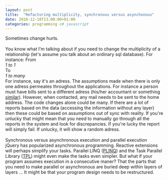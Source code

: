 ```yaml
---
layout: post
title:  "Refactoring multiplicity, synchronous versus asynchonous"
date: 2010-12-18T13:00:00+01:00
categories: programming c# javascript
---
```


Sometimes change hurts. <br><br>
You know what I'm talking about if you need to change the multiplicity of a relationship (let's assume you talk about an ordinary sql database). For instance: From <br><i>1 to 1</i><br>
To<br><i>1 to many</i><br>
For instance, say it's an adress. The assumptions made when there is only one adress permeates throughout the applications. For instance a person must have bills sent to a different adress (his/her accountant or something <a href="http://sv.wikipedia.org/wiki/God_man">similar</a>). However, when contacted, any mail needs to be sent to the home address. The code changes alone could be many. If there are a lot of reports based on the data (accessing the information without any layer) then these could be based on assumptions out of sync with reality. If you're unlucky that might mean that you need to manually go through all the reports in the system and look for discrepancies. If you're lucky the report will simply fail. If unlucky, it will show a random adress.<br><br>
Synchronous versus asynchronous execution and parallel execution<br>
jQuery has popularized asynchronous programming. Reactive extensions will perhaps simplify your tasks. Parallel LINQ (<a href="http://msdn.microsoft.com/en-us/library/dd460688.aspx">PLINQ</a>) and the Task Parallel Library (<a href="http://msdn.microsoft.com/en-us/library/dd460717.aspx">TPL</a>) might even make the tasks even simpler. But what if your program assumes execution in a consecutive maner? That the parts that you need to make parallel or asynchronous are buried deep within layers of layers ... It might be that your program design needs to be restructured.
<div style="clear: both;"></div>